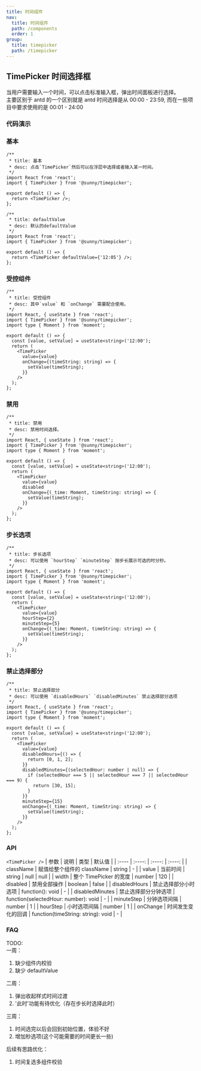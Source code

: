 ```yaml
---
title: 时间组件
nav:
  title: 时间组件
  path: /components
  order: 1
group:
  title: timepicker
  path: /timepicker
---
```


## TimePicker 时间选择框

当用户需要输入一个时间，可以点击标准输入框，弹出时间面板进行选择。  
主要区别于 antd 的一个区别就是 antd 时间选择是从 00:00 - 23:59, 而在一些项目中要求使用的是 00:01 - 24:00

### 代码演示

### 基本

```tsx
/**
 * title: 基本
 * desc: 点击`TimePicker`然后可以在浮层中选择或者输入某一时间。
 */
import React from 'react';
import { TimePicker } from '@sunny/timepicker';

export default () => {
  return <TimePicker />;
};
```

```tsx
/**
 * title: defaultValue
 * desc: 默认的defaultValue
 */
import React from 'react';
import { TimePicker } from '@sunny/timepicker';

export default () => {
  return <TimePicker defaultValue={'12:05'} />;
};
```

### 受控组件

```tsx
/**
 * title: 受控组件
 * desc: 其中`value` 和 `onChange` 需要配合使用。
 */
import React, { useState } from 'react';
import { TimePicker } from '@sunny/timepicker';
import type { Moment } from 'moment';

export default () => {
  const [value, setValue] = useState<string>('12:00');
  return (
    <TimePicker
      value={value}
      onChange={(timeString: string) => {
        setValue(timeString);
      }}
    />
  );
};
```

### 禁用

```tsx
/**
 * title: 禁用
 * desc: 禁用时间选择。
 */
import React, { useState } from 'react';
import { TimePicker } from '@sunny/timepicker';
import type { Moment } from 'moment';

export default () => {
  const [value, setValue] = useState<string>('12:00');
  return (
    <TimePicker
      value={value}
      disabled
      onChange={(_time: Moment, timeString: string) => {
        setValue(timeString);
      }}
    />
  );
};
```

### 步长选项

```tsx
/**
 * title: 步长选项
 * desc: 可以使用 `hourStep` `minuteStep` 按步长展示可选的时分秒。
 */
import React, { useState } from 'react';
import { TimePicker } from '@sunny/timepicker';
import type { Moment } from 'moment';

export default () => {
  const [value, setValue] = useState<string>('12:00');
  return (
    <TimePicker
      value={value}
      hourStep={2}
      minuteStep={5}
      onChange={(_time: Moment, timeString: string) => {
        setValue(timeString);
      }}
    />
  );
};
```

### 禁止选择部分

```tsx
/**
 * title: 禁止选择部分
 * desc: 可以使用 `disabledHours` `disabledMinutes` 禁止选择部分选项
 */
import React, { useState } from 'react';
import { TimePicker } from '@sunny/timepicker';
import type { Moment } from 'moment';

export default () => {
  const [value, setValue] = useState<string>('12:00');
  return (
    <TimePicker
      value={value}
      disabledHours={() => {
        return [0, 1, 2];
      }}
      disabledMinutes={(selectedHour: number | null) => {
        if (selectedHour === 5 || selectedHour === 7 || selectedHour === 9) {
          return [30, 15];
        }
      }}
      minuteStep={15}
      onChange={(_time: Moment, timeString: string) => {
        setValue(timeString);
      }}
    />
  );
};
```

### API

`<TimePicker />` | 参数 | 说明 | 类型 | 默认值 | | :---- | :----: | :----: | :----: | | className | 赋值给整个组件的 className | string | - | | value | 当前时间 | string | null | null | | width | 整个 TimePicker 的宽度 | number | 120 | | disabled | 禁用全部操作 | boolean | false | | disabledHours | 禁止选择部分小时选项 | function(): void | - | | disabledMinutes | 禁止选择部分分钟选项 | function(selectedHour: number): void | - | | minuteStep | 分钟选项间隔 | number | 1 | | hourStep | 小时选项间隔 | number | 1 | | onChange | 时间发生变化的回调 | function(timeString: string): void | - |

### FAQ

TODO:  
一周：

1. 缺少组件内校验
2. 缺少 defaultValue

二周：

1. 弹出收起样式时间过渡
2. '此时'功能有待优化（存在步长时选择此时）

三周：

1. 时间选完以后会回到初始位置，体验不好
2. 增加秒选项(这个可能需要的时间更长一些)

后续有思路优化：

1. 时间复选多组件校验

<API src="./src/index.tsx">
